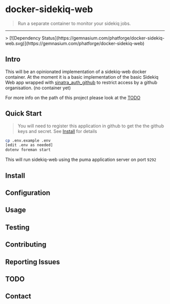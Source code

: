 # docker-sidekiq-web
> Run a separate container to monitor your sidekiq jobs.
<hr>
> [![Dependency Status](https://gemnasium.com/phatforge/docker-sidekiq-web.svg)](https://gemnasium.com/phatforge/docker-sidekiq-web)

## Intro
This will be an opinionated implementation of a sidekiq-web docker container. At the moment it is a basic implementation of the basic Sidekiq Web app wrapped with [sinatra_auth_github](https://github.com/atmos/sinatra_auth_github) to restrict access by a github organisation. (no container yet)

For more info on the path of this project please look at the [TODO](TODO.md)

## Quick Start
> You will need to register this application in github to get the the github keys and secret.
> See [Install](#install) for details

```bash
cp .env.example .env
[edit .env as needed]
dotenv foreman start
```

This will run sidekiq-web using the puma application server on port `9292`

## Install

## Configuration

## Usage

## Testing

## Contributing

## Reporting Issues

## TODO

## Contact
